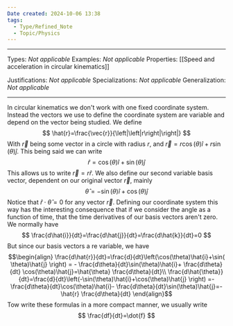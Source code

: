```yaml
---
Date created: 2024-10-06 13:38
tags:
  - Type/Refined_Note
  - Topic/Physics
---
```


---

Types: _Not applicable_
Examples: _Not applicable_
Properties: [[Speed and acceleration in circular kinematics]]

Justifications: _Not applicable_
Specializations: _Not applicable_
Generalization: _Not applicable_

---
In circular kinematics we don't work with one fixed coordinate system. Instead the vectors we use to define the coordinate system are variable and depend on the vector being studied. We define $$ \hat{r}=\frac{\vec{r}}{\left|\left|r\right|\right|} $$With $\vec{r}$ being some vector in a circle with radius $r$, and $\vec{r}=r\cos(\theta)\hat{i}+r\sin(\theta)\hat{j}$. This being said we can write $$ \hat{r}=\cos(\theta)\hat{i}+\sin( \theta)\hat{j} $$This allows us to write $\vec{r}=r\hat{r}$. We also define our second variable basis vector, dependent on our original vector $\vec{r}$, mainly $$ \hat{\theta}=-\sin(\theta)\hat{i}+\cos(\theta)\hat{j} $$Notice that $\hat{r}\cdot \hat{\theta}=0$ for any vector $\vec{r}$. Defining our coordinate system this way has the interesting consequence that if we consider the angle as a function of time, that the time derivatives of our basis vectors aren't zero. We normally have $$ \frac{d\hat{i}}{dt}=\frac{d\hat{j}}{dt}=\frac{d\hat{k}}{dt}=0 $$But since our basis vectors a re variable, we have $$\begin{align} \frac{d\hat{r}}{dt}=\frac{d}{dt}\left(\cos(\theta)\hat{i}+\sin( \theta)\hat{j}  \right) = - \frac{d\theta}{dt}\sin(\theta)\hat{i}+ \frac{d\theta}{dt} \cos(\theta)\hat{j}=\hat{\theta} \frac{d\theta}{dt}\\ \frac{d\hat{\theta}}{dt}=\frac{d}{dt}\left(-\sin(\theta)\hat{i}+\cos(\theta)\hat{j}  \right) =- \frac{d\theta}{dt}\cos(\theta)\hat{i}- \frac{d\theta}{dt}\sin(\theta)\hat{j}=-\hat{r} \frac{d\theta}{dt} \end{align}$$Tow write these formulas in a more compact manner, we usually write $$ \frac{df}{dt}=\dot{f} $$






